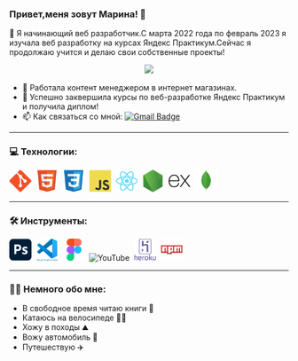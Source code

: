 ### Привет,меня зовут Марина! 👋

💬 Я начинающий веб разработчик.С марта 2022 года по февраль 2023 я изучала веб разработку на курсах Яндекс Практикум.Сейчас я продолжаю учится и делаю свои собственные проекты!

<div align="center">
  <img src="https://media.giphy.com/media/v1.Y2lkPTc5MGI3NjExd2VycnZuanpseTF3ZnVuZmRubnJhd2hldm55b2xhcWY2NWQxMXdmOCZlcD12MV9pbnRlcm5hbF9naWZfYnlfaWQmY3Q9cw/aIJDrOomj81MQZz2uO/giphy.gif" width="300" />
</div>

- 🔭 Работала контент менеджером в интернет магазинах.
- 🌱 Успешно заквершила курсы по веб-разработке Яндекс Практикум и получила диплом!
- 📫 Как связаться со мной: [![Gmail Badge](https://img.shields.io/badge/-Gmail-red?style=flat&logo=Gmail&logoColor=white)](mailto:6elanm@gmail.com)

---
### 💻 Технологии:

<div>
  <img src="https://github.com/devicons/devicon/blob/master/icons/git/git-original.svg" title="git" alt="git" width="40" height="40"/>&nbsp
  <img src="https://github.com/devicons/devicon/blob/master/icons/html5/html5-original.svg" title="html5" alt="html5" width="40" height="40"/>&nbsp
  <img src="https://github.com/devicons/devicon/blob/master/icons/css3/css3-original.svg" title="css" alt="css" width="40" height="40"/>&nbsp
  <img src="https://github.com/devicons/devicon/blob/master/icons/javascript/javascript-original.svg" title="javascript" alt="javascript" width="40" height="40"/>&nbsp
  <img src="https://github.com/devicons/devicon/blob/master/icons/react/react-original.svg" title="reactjs" alt="reactjs" width="40" height="40"/>&nbsp
  <img src="https://github.com/devicons/devicon/blob/master/icons/nodejs/nodejs-original.svg" title="nodejs" alt="nodejs" width="40" height="40"/>&nbsp
  <img src="https://github.com/devicons/devicon/blob/master/icons/express/express-original.svg" title="express" alt="express" width="40" height="40"/>&nbsp
  <img src="https://github.com/devicons/devicon/blob/master/icons/mongodb/mongodb-original.svg" title="mongodb" alt="mongodb" width="40" height="40"/>&nbsp
  
</div>

---

### 🛠 Инструменты:

<div>
  <img src="https://github.com/devicons/devicon/blob/master/icons/photoshop/photoshop-plain.svg" title="photoshop" alt="photoshop" width="40" height="40"/>&nbsp;
  <img src="https://github.com/devicons/devicon/blob/master/icons/vscode/vscode-original-wordmark.svg" title="vscode" alt="vscode" width="40" height="40"/>&nbsp;
  <img src="https://github.com/devicons/devicon/blob/master/icons/figma/figma-original.svg" title="figma" alt="figma" width="40" height="40"/>&nbsp;
  <img src="https://upload.wikimedia.org/wikipedia/commons/9/9e/YouTube_Logo_%282013-2017%29.svg" title="YouTube" alt="YouTube" width="40" height="40"/>&nbsp;
  <img src="https://github.com/devicons/devicon/blob/master/icons/heroku/heroku-original-wordmark.svg" title="heroku" alt="heroku" width="40" height="40"/>&nbsp;
  <img src="https://github.com/devicons/devicon/blob/master/icons/npm/npm-original-wordmark.svg" title="npm" alt="npm" width="40" height="40"/>&nbsp;
</div>

---
### 👱‍♀️ Немного обо мне:
- В свободное время читаю книги  📖
- Катаюсь на велосипеде  🚴‍♀️
- Хожу в походы  ⛰️
- Вожу автомобиль  🚗
- Путешествую  ✈️
